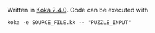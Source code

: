 Written in [Koka 2.4.0](https://koka-lang.github.io/koka/doc/index.html). Code can be executed with

    koka -e SOURCE_FILE.kk -- "PUZZLE_INPUT"